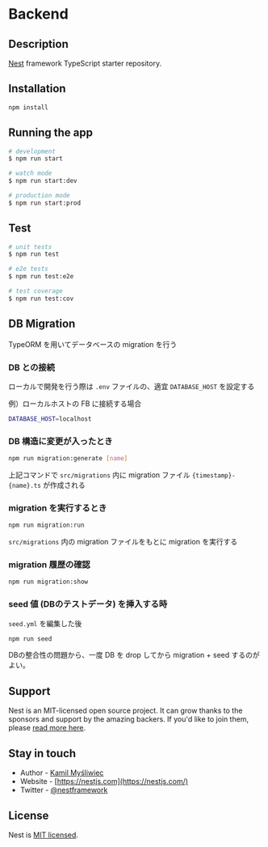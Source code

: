 # Backend

## Description

[Nest](https://github.com/nestjs/nest) framework TypeScript starter repository.

## Installation

```bash
npm install
```

## Running the app

```bash
# development
$ npm run start

# watch mode
$ npm run start:dev

# production mode
$ npm run start:prod
```

## Test

```bash
# unit tests
$ npm run test

# e2e tests
$ npm run test:e2e

# test coverage
$ npm run test:cov
```

## DB Migration

TypeORM を用いてデータベースの migration を行う

### DB との接続

ローカルで開発を行う際は `.env` ファイルの、適宜 `DATABASE_HOST` を設定する

例）ローカルホストの FB に接続する場合

```bash
DATABASE_HOST=localhost
```

### DB 構造に変更が入ったとき

```bash
npm run migration:generate [name]
```

上記コマンドで `src/migrations` 内に migration ファイル `{timestamp}-{name}.ts` が作成される

### migration を実行するとき

```bash
npm run migration:run
```

`src/migrations` 内の migration ファイルをもとに migration を実行する

### migration 履歴の確認

```bash
npm run migration:show
```

### seed 値 (DBのテストデータ) を挿入する時

`seed.yml` を編集した後

```bash
npm run seed
```

DBの整合性の問題から、一度 DB を drop してから migration + seed するのがよい。

## Support

Nest is an MIT-licensed open source project. It can grow thanks to the sponsors and support by the amazing backers. If you'd like to join them, please [read more here](https://docs.nestjs.com/support).

## Stay in touch

- Author - [Kamil Myśliwiec](https://kamilmysliwiec.com)
- Website - [https://nestjs.com](https://nestjs.com/)
- Twitter - [@nestframework](https://twitter.com/nestframework)

## License

Nest is [MIT licensed](LICENSE).
